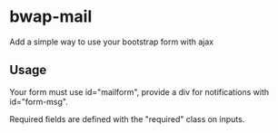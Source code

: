 # bwap-mail
Add a simple way to use your bootstrap form with ajax

## Usage
Your form must use id="mailform", provide a div for notifications with id="form-msg".

Required fields are defined with the "required" class on inputs.
